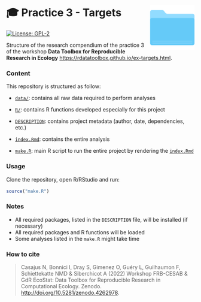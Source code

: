 
<!-- README.md is generated from README.Rmd. Please edit that file -->

# :mortar_board: Practice 3 - Targets <img src="https://raw.githubusercontent.com/rdatatoolbox/course-compendium/main/img/compendium-logo.png"  align="right" style="float:right; height:120px;"/>

<!-- badges: start -->

[![License:
GPL-2](https://img.shields.io/badge/License-GPL%20v2-blue.svg)](https://choosealicense.com/licenses/gpl-2.0/)
<!-- badges: end -->

Structure of the research compendium of the practice 3 of the workshop
**Data Toolbox for Reproducible Research in Ecology**
<https://rdatatoolbox.github.io/ex-targets.html>.

### Content

This repository is structured as follow:

- [`data/`](https://github.com/rdatatoolbox/practice3/tree/master/data):
  contains all raw data required to perform analyses

- [`R/`](https://github.com/rdatatoolbox/practice3/tree/master/R):
  contains R functions developed especially for this project

- [`DESCRIPTION`](https://github.com/rdatatoolbox/practice3/tree/master/DESCRIPTION):
  contains project metadata (author, date, dependencies, etc.)

- [`index.Rmd`](https://github.com/rdatatoolbox/practice3/tree/master/index.Rmd):
  contains the entire analysis

- [`make.R`](https://github.com/rdatatoolbox/practice3/tree/master/make.R):
  main R script to run the entire project by rendering the
  [`index.Rmd`](https://github.com/rdatatoolbox/practice3/tree/master/index.Rmd)

### Usage

Clone the repository, open R/RStudio and run:

``` r
source("make.R")
```

### Notes

- All required packages, listed in the `DESCRIPTION` file, will be
  installed (if necessary)
- All required packages and R functions will be loaded
- Some analyses listed in the `make.R` might take time

### How to cite

> Casajus N, Bonnici I, Dray S, Gimenez O, Guéry L, Guilhaumon F,
> Schiettekatte NMD & Siberchicot A (2022) Workshop FRB-CESAB & GdR
> EcoStat: Data Toolbox for Reproducible Research in Computational
> Ecology. Zenodo. <http://doi.org/10.5281/zenodo.4262978>.

